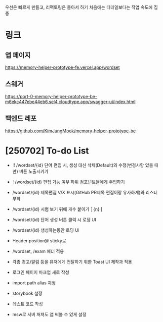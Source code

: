 우선은 빠르게 만들고, 리팩토링은 몰아서 하기
처음에는 디테일보다는 작업 속도에 집중

# 링크

## 앱 페이지

https://memory-helper-prototype-fe.vercel.app/wordset

## 스웨거

https://port-0-memory-helper-prototype-be-m6ekc447ebe44eb6.sel4.cloudtype.app/swagger-ui/index.html

## 백엔드 레포

https://github.com/KimJungMook/memory-helper-prototype-be


# [250702] To-do List

- !! /wordset/{id} 단어 편집 시, 생성 대신 삭제(Default)와 수정(변경사항 있을 때만) 버튼 노출시키기
- ! /wordset/{id} 편집 가능 여부 하위 컴포넌트들에게 주입하기
- /wordset/{id} 제목편집 V/X 표시(GitHub PR제목 편집이랑 유사하게)와 리스너 부착
- /wordset/{id} 시험 보기 뒤에 개수 붙이기 [ {n} ]
- /wordset/{id} 단어 생성 버튼 클릭 시 로딩 UI
- /wordset/{id} 생성하는동안 로딩 UI

- Header position을 sticky로
- /wordset, /exam 헤더 적용

- 각종 경고/알림 등을 유저에게 전달하기 위한 Toast UI 제작과 적용
- 로그인 페이지 마크업 새로 작성

- import path alias 지정
- storybook 설정
- 테스트 코드 작성
- msw로 서버 꺼져도 앱 써볼 수 있게 설정